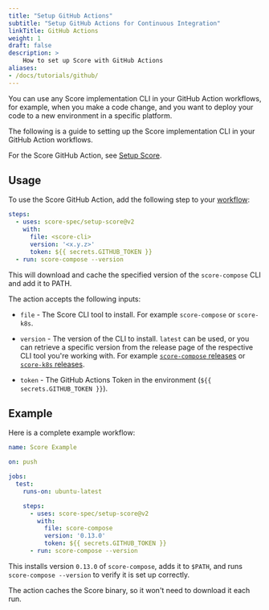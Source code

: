 ```yaml
---
title: "Setup GitHub Actions"
subtitle: "Setup GitHub Actions for Continuous Integration"
linkTitle: GitHub Actions
weight: 1
draft: false
description: >
    How to set up Score with GitHub Actions
aliases:
- /docs/tutorials/github/
---
```


You can use any Score implementation CLI in your GitHub Action workflows, for example, when you make a code change, and you want to deploy your code to a new environment in a specific platform.

The following is a guide to setting up the Score implementation CLI in your GitHub Action workflows.

For the Score GitHub Action, see [Setup Score](https://github.com/marketplace/actions/setup-score-environment).

## Usage

To use the Score GitHub Action, add the following step to your [workflow](https://docs.github.com/en/actions/using-workflows/about-workflows):

```yaml
steps:
  - uses: score-spec/setup-score@v2
    with:
      file: <score-cli>
      version: '<x.y.z>'
      token: ${{ secrets.GITHUB_TOKEN }}
  - run: score-compose --version
```

This will download and cache the specified version of the `score-compose` CLI and add it to PATH.

The action accepts the following inputs:

- `file` - The Score CLI tool to install. For example `score-compose` or `score-k8s`.

- `version` - The version of the CLI to install. `latest` can be used, or you can retrieve a specific version from the release page of the respective CLI tool you're working with. For example [`score-compose` releases](https://github.com/score-spec/score-compose/releases) or [`score-k8s` releases](https://github.com/score-spec/score-k8s/releases).

- `token` - The GitHub Actions Token in the environment (`${{ secrets.GITHUB_TOKEN }}`).

## Example

Here is a complete example workflow:

```yaml
name: Score Example

on: push

jobs:
  test:
    runs-on: ubuntu-latest

    steps:
      - uses: score-spec/setup-score@v2
        with:
          file: score-compose
          version: '0.13.0'
          token: ${{ secrets.GITHUB_TOKEN }}
      - run: score-compose --version
```

This installs version `0.13.0` of `score-compose`, adds it to `$PATH`, and runs `score-compose --version` to verify it is set up correctly.

The action caches the Score binary, so it won't need to download it each run.
